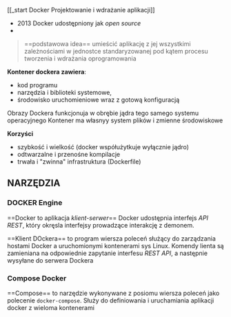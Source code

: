 [[_start Docker Projektowanie i wdrażanie aplikacji]]

- 2013 Docker udostępniony jak *open source*
- 

> ==podstawowa idea==
> umieścić aplikację z jej wszystkimi zależnościami w jednostce standaryzowanej pod kątem procesu tworzenia i wdrażania oprogramowania

**Kontener dockera zawiera**:
- kod programu
- narzędzia i biblioteki systemowe,
- środowisko uruchomieniowe wraz z gotową konfiguracją

Obrazy Dockera funkcjonuja w obrębie jądra tego samego systemu operacyjnego
Kontener ma własnyy system plików i zmienne środowiskowe

**Korzyści**
- szybkość i wielkość (docker współużytkuje wyłącznie jądro)
- odtwarzalne i przenośne kompilacje
- trwała i "zwinna" infrastruktura (Dockerfile)

## NARZĘDZIA
### DOCKER Engine
==Docker to aplikacja *klient-serwer*==
Docker udostępnia interfejs *API REST*, który okręsla interfejsy prowadzące interakcję z demonem.

==Klient DOckera== to program wiersza poleceń służący do zarządzania hostami Docker a uruchomionymi kontenerami sys Linux. Komendy lienta są zamieniana na odpowiednie zapytanie interfesu *REST API*, a następnie wysyłane do serwera Dockera

### Compose Docker
==Compose== to narzędzie wykonywane z posiomu wiersza poleceń jako polecenie `docker-compose`.
Służy do definiowania i uruchamiania aplikacji docker z wieloma kontenerami






















